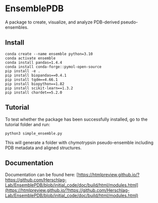 # EnsemblePDB
A package to create, visualize, and analyze  PDB-derived pseudo-ensembles.

## Install 
```
conda create --name ensemble python=3.10
conda activate ensemble
conda install pandas=1.4.4
conda install conda-forge::pymol-open-source
pip install -e .
pip install biopandas==0.4.1
pip install tqdm==4.66.1
pip install biopython==1.82
pip install scikit-learn==1.3.2
pip install chardet==5.2.0
```

## Tutorial
To test whether the package has been successfully installed, go to the tutorial folder and run:
```
python3 simple_ensemble.py
```
This will generate a folder with chymotrypsin pseudo-ensemble including PDB metadata and aligned structures.

## Documentation
Documentation can be found here:
[https://htmlpreview.github.io/?https://github.com/Herschlag-Lab/EnsemblePDB/blob/initial_code/doc/build/html/modules.html](https://htmlpreview.github.io/?https://github.com/Herschlag-Lab/EnsemblePDB/blob/initial_code/doc/build/html/modules.html)

